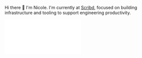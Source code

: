 Hi there 👋 I'm Nicole. I'm currently at [Scribd](https://github.com/scribd), focused on building infrastructure and tooling to support engineering productivity.

<!--
**nicoleepp/nicoleepp** is a ✨ _special_ ✨ repository because its `README.md` (this file) appears on your GitHub profile.

Here are some ideas to get you started:

- 🔭 I’m currently working on ...
- 🌱 I’m currently learning ...
- 👯 I’m looking to collaborate on ...
- 🤔 I’m looking for help with ...
- 💬 Ask me about ...
- 📫 How to reach me: ...
- 😄 Pronouns: ...
- ⚡ Fun fact: ...
-->
<a href="https://github.com/nicoleepp">
    <img align="center" width="49%" src="./achievements.svg" />
</a>
